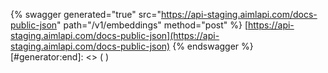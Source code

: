 [#generator:start]: <> ({ "template": "swagger" })
{% swagger generated="true" src="https://api-staging.aimlapi.com/docs-public-json" path="/v1/embeddings" method="post" %} [https://api-staging.aimlapi.com/docs-public-json](https://api-staging.aimlapi.com/docs-public-json)
{% endswagger %}
[#generator:end]: <> ( )